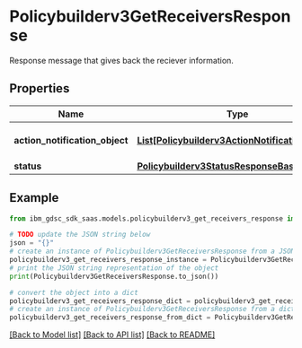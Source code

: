 # Policybuilderv3GetReceiversResponse

Response message that gives back the reciever information.

## Properties

Name | Type | Description | Notes
------------ | ------------- | ------------- | -------------
**action_notification_object** | [**List[Policybuilderv3ActionNotificationObject]**](Policybuilderv3ActionNotificationObject.md) | Action Notification Objects. | [optional] 
**status** | [**Policybuilderv3StatusResponseBase**](Policybuilderv3StatusResponseBase.md) |  | [optional] 

## Example

```python
from ibm_gdsc_sdk_saas.models.policybuilderv3_get_receivers_response import Policybuilderv3GetReceiversResponse

# TODO update the JSON string below
json = "{}"
# create an instance of Policybuilderv3GetReceiversResponse from a JSON string
policybuilderv3_get_receivers_response_instance = Policybuilderv3GetReceiversResponse.from_json(json)
# print the JSON string representation of the object
print(Policybuilderv3GetReceiversResponse.to_json())

# convert the object into a dict
policybuilderv3_get_receivers_response_dict = policybuilderv3_get_receivers_response_instance.to_dict()
# create an instance of Policybuilderv3GetReceiversResponse from a dict
policybuilderv3_get_receivers_response_from_dict = Policybuilderv3GetReceiversResponse.from_dict(policybuilderv3_get_receivers_response_dict)
```
[[Back to Model list]](../README.md#documentation-for-models) [[Back to API list]](../README.md#documentation-for-api-endpoints) [[Back to README]](../README.md)


